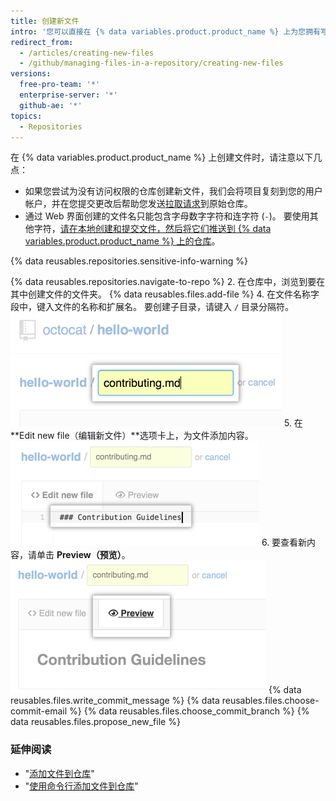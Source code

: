 ```yaml
---
title: 创建新文件
intro: '您可以直接在 {% data variables.product.product_name %} 上为您拥有写入权限的任何仓库创建新文件。'
redirect_from:
  - /articles/creating-new-files
  - /github/managing-files-in-a-repository/creating-new-files
versions:
  free-pro-team: '*'
  enterprise-server: '*'
  github-ae: '*'
topics:
  - Repositories
---
```


在 {% data variables.product.product_name %} 上创建文件时，请注意以下几点：

- 如果您尝试为没有访问权限的仓库创建新文件，我们会将项目复刻到您的用户帐户，并在您提交更改后帮助您发送[拉取请求](/articles/about-pull-requests)到原始仓库。
- 通过 Web 界面创建的文件名只能包含字母数字字符和连字符 (`-`)。 要使用其他字符，[请在本地创建和提交文件，然后将它们推送到 {% data variables.product.product_name %} 上的仓库](/articles/adding-a-file-to-a-repository-using-the-command-line)。

{% data reusables.repositories.sensitive-info-warning %}

{% data reusables.repositories.navigate-to-repo %}
2. 在仓库中，浏览到要在其中创建文件的文件夹。
{% data reusables.files.add-file %}
4. 在文件名称字段中，键入文件的名称和扩展名。 要创建子目录，请键入 `/` 目录分隔符。 ![新文件名](/assets/images/help/repository/new-file-name.png)
5. 在 **Edit new file（编辑新文件）**选项卡上，为文件添加内容。 ![新文件中的内容](/assets/images/help/repository/new-file-content.png)
6. 要查看新内容，请单击 **Preview（预览）**。 ![新文件预览按钮](/assets/images/help/repository/new-file-preview.png)
{% data reusables.files.write_commit_message %}
{% data reusables.files.choose-commit-email %}
{% data reusables.files.choose_commit_branch %}
{% data reusables.files.propose_new_file %}

### 延伸阅读

- "[添加文件到仓库](/articles/adding-a-file-to-a-repository)"
- "[使用命令行添加文件到仓库](/articles/adding-a-file-to-a-repository-using-the-command-line)"
